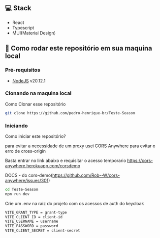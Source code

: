 <h2 id="technologies">💻 Stack</h2>

- React
- Typescript
- MUI(Material Design)

<h2 id="started">🚀 Como rodar este repositório em sua maquina local</h2>

<h3>Pré-requisitos</h3>

- [NodeJS](https://github.com/) v20.12.1

<h3>Clonando na maquina local</h3>

Como Clonar esse repositório

```bash
git clone https://github.com/pedro-henrique-br/Teste-Season
```

<h3>Iniciando</h3>

Como iniciar este repositório? 

para evitar a necessidade de um proxy usei CORS Anywhere para evitar o erro de cross-origin

Basta entrar no link abaixo e requisitar o acesso temporario
https://cors-anywhere.herokuapp.com/corsdemo

DOCS - do cors-demo(https://github.com/Rob--W/cors-anywhere/issues/301)

```bash
cd Teste-Season
npm run dev
```

Crie um .env na raiz do projeto com os acessos de auth do keycloak

```bash
VITE_GRANT_TYPE = grant-type
VITE_CLIENT_ID = client-id
VITE_USERNAME = username
VITE_PASSWORD = password
VITE_CLIENT_SECRET = client-secret
```